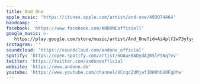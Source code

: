```yaml
---
title: And One
apple_music: 'https://itunes.apple.com/artist/and-one/493074464'
bandcamp: ''
facebook: 'https://www.facebook.com/ANDONEoffiziell'
google_music: >-
   https://play.google.com/store/music/artist/And_One?id=Ai4plf2w73ylyycp3hfkho7la2y
instagram: ''
soundcloud: 'https://soundcloud.com/andone_official'
spotify: 'https://open.spotify.com/artist/6OAueBADydAjR5lP5NqTvv'
twitter: 'https://twitter.com/andoneofficial'
website: 'https://www.andone.de'
youtube: 'https://www.youtube.com/channel/UCcqcZdMjwfJDHUhb2OFgUhw'
---
```

